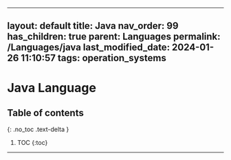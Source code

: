   ---
layout: default
title: Java
nav_order: 99
has_children: true
parent: Languages
permalink: /Languages/java
last_modified_date: 2024-01-26 11:10:57
tags: operation_systems
---

# Java Language

## Table of contents

{: .no_toc .text-delta }

1. TOC
{:toc}

---

